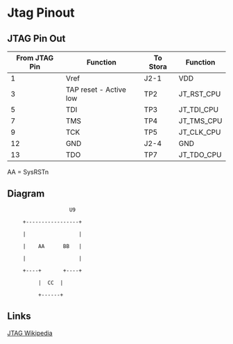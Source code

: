 # Jtag Pinout
## JTAG Pin Out
From JTAG Pin | Function | To Stora | Function
--------------|----------|----------|---------
1 | Vref   | J2-1  | VDD
3 | TAP reset - Active low | TP2  | JT_RST_CPU
5 | TDI  | TP3    | JT_TDI_CPU
7 | TMS  | TP4    | JT_TMS_CPU
9 | TCK  | TP5    | JT_CLK_CPU
12 | GND  | J2-4  | GND
13 | TDO  | TP7   | JT_TDO_CPU

AA = SysRSTn
## Diagram
```
                    U9

     +-----------------+

     |                 |
 
     |    AA      BB   |

     |                 |

     +----+       +----+

          |  CC  |

          +------+
```
## Links
[JTAG Wikipedia](http://en.wikipedia.org/wiki/Joint_Test_Action_Group)
